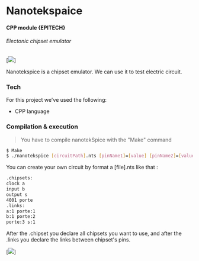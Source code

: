# **Nanotekspaice**
####  CPP module {EPITECH}
###### Electonic chipset emulator

[![](https://www.hidglobal.com/sites/default/files/chipset.png)]

Nanotekspice is a chipset emulator. We can use it to test electric circuit.

### **Tech**
For this project we've used the following:
  - CPP language  

### **Compilation & execution**

> You have to compile nanotekSpice with the "Make" command

```sh
$ Make
$ ./nanotekspice [circuitPath].nts [pinName1]=[value] [pinName2]=[value] ...

```
You can create your own circuit by format a [file].nts like that :

```sh
.chipsets:
clock a
input b
output s
4001 porte
.links:
a:1 porte:1
b:1 porte:2
porte:3 s:1
```

After the .chipset you declare all chipsets you want to use, and after the .links you declare the links between chipset's pins.


[![](http://anatole-menichetti.fr/wp-content/uploads/2015/09/epitech1.png)]
